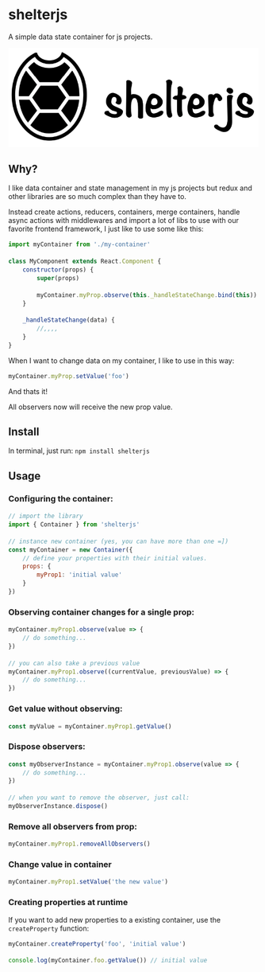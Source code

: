 # shelterjs
A simple data state container for js projects.

![LOGO](docs/shelterjs-logo.png)

## Why?
I like data container and state management in my js projects but redux and other libraries are so much complex than they have to.

Instead create actions, reducers, containers, merge containers, handle async actions with middlewares and import a lot of libs to use with our favorite frontend framework, I just like to use some like this:

```js
import myContainer from './my-container'

class MyComponent extends React.Component {
    constructor(props) {
        super(props)

        myContainer.myProp.observe(this._handleStateChange.bind(this))
    }

    _handleStateChange(data) {
        //,,,,
    }
}
```

When I want to change data on my container, I like to use in this way:

```js
myContainer.myProp.setValue('foo')
```

And thats it!

All observers now will receive the new prop value.

## Install

In terminal, just run: `npm install shelterjs`

## Usage
### Configuring the container:
```js
// import the library
import { Container } from 'shelterjs'

// instance new container (yes, you can have more than one =])
const myContainer = new Container({
    // define your properties with their initial values.
    props: {
        myProp1: 'initial value'
    }
})
```

### Observing container changes for a single prop:
```js
myContainer.myProp1.observe(value => {
    // do something...
})

// you can also take a previous value
myContainer.myProp1.observe((currentValue, previousValue) => {
    // do something...
})
```

### Get value without observing:
```js
const myValue = myContainer.myProp1.getValue()
```

### Dispose observers:
```js
const myObserverInstance = myContainer.myProp1.observe(value => {
    // do something...
})

// when you want to remove the observer, just call:
myObserverInstance.dispose()
```

### Remove all observers from prop:
```js
myContainer.myProp1.removeAllObservers()
```

### Change value in container
```js
myContainer.myProp1.setValue('the new value')
```

### Creating properties at runtime
If you want to add new properties to a existing container, use the `createProperty` function:
```js
myContainer.createProperty('foo', 'initial value')

console.log(myContainer.foo.getValue()) // initial value
```

